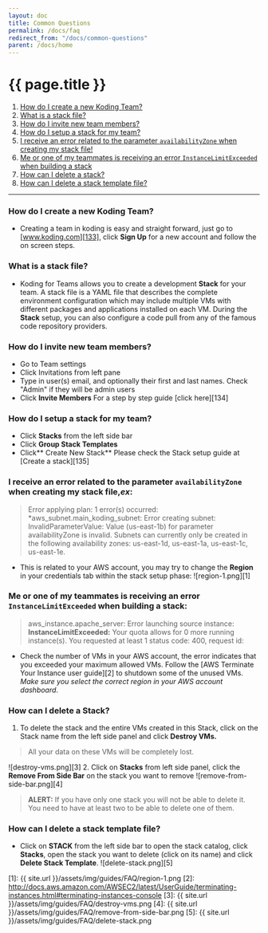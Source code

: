```yaml
---
layout: doc
title: Common Questions
permalink: /docs/faq
redirect_from: "/docs/common-questions"
parent: /docs/home
---
```


# {{ page.title }}

1. [How do I create a new Koding Team?](#new-koding-team)
2. [What is a stack file?](#user-content-createstack)
3. [How do I invite new team members?](#invite-team-members)
4. [How do I setup a stack for my team?](#setup-stack-for-team)
5. [I receive an error related to the parameter `availabilityZone` when creating my stack file!](#user-content-availabilityZone)
6. [Me or one of my teammates is receiving an error `InstanceLimitExceeded` when building a stack](#user-content-InstanceLimitExceeded)
7. [How can I delete a stack?](#delete-stack)
8. [How can I delete a stack template file?](#delete-stack-template)

* * *


### <a name="new-koding-team"></a> How do I create a new Koding Team?

* Creating a team in koding is easy and straight forward, just go to [www.koding.com][133], click **Sign Up** for a new account and follow the on screen steps.

### <a name="user-content-createstack"></a> What is a stack file?

* Koding for Teams allows you to create a development **Stack** for your team. A stack file is a YAML file that describes the complete environment configuration which may include multiple VMs with different packages and applications installed on each VM. During the **Stack** setup, you can also configure a code pull from any of the famous code repository providers.

### <a name="invite-team-members"></a> How do I invite new team members?

* Go to Team settings
* Click Invitations from left pane
* Type in user(s) email, and optionally their first and last names. Check "Admin" if they will be admin users
* Click **Invite Members**
For a step by step guide [click here][134]


### <a name="setup-stack-for-team"></a> How do I setup a stack for my team?

* Click **Stacks** from the left side bar
* Click **Group Stack Templates**
* Click** Create New Stack**
Please check the Stack setup guide at [Create a stack][135]

### <a name="user-content-availabilityZone"></a> I receive an error related to the parameter `availabilityZone` when creating my stack file,_ex_:

> Error applying plan: 1 error(s) occurred: *aws_subnet.main_koding_subnet: Error creating subnet: InvalidParameterValue: Value (us-east-1b) for parameter availabilityZone is invalid. Subnets can currently only be created in the following availability zones: us-east-1d, us-east-1a, us-east-1c, us-east-1e.

* This is related to your AWS account, you may try to change the **Region** in your credentials tab within the stack setup phase:
 ![region-1.png][1]

### <a name="user-content-InstanceLimitExceeded"></a> Me or one of my teammates is receiving an error `InstanceLimitExceeded` when building a stack:

> aws_instance.apache_server: Error launching source instance: **InstanceLimitExceeded:** Your quota allows for 0 more running instance(s). You requested at least 1 status code: 400, request id:
* Check the number of VMs in your AWS account, the error indicates that you exceeded your maximum allowed VMs. Follow the [AWS Terminate Your Instance user guide][2] to shutdown some of the unused VMs. _Make sure you select the correct region in your AWS account dashboard_.

### <a name="delete-stack"></a> How can I delete a Stack?

1. To delete the stack and the entire VMs created in this Stack, click on the Stack name from the left side panel and click **Destroy VMs.**

> All your data on these VMs will be completely lost.

![destroy-vms.png][3]
2. Click on **Stacks** from left side panel, click the **Remove From Side Bar** on the stack you want to remove
![remove-from-side-bar.png][4]

> **ALERT:** If you have only one stack you will not be able to delete it. You need to have at least two to be able to delete one of them.

### <a name="delete-stack-template"></a> How can I delete a stack template file?

* Click on **STACK** from the left side bar to open the stack catalog, click **Stacks**, open the stack you want to delete (click on its name) and click **Delete Stack Template**.
![delete-stack.png][5]

[1]: {{ site.url }}/assets/img/guides/FAQ/region-1.png
[2]: http://docs.aws.amazon.com/AWSEC2/latest/UserGuide/terminating-instances.html#terminating-instances-console
[3]: {{ site.url }}/assets/img/guides/FAQ/destroy-vms.png
[4]: {{ site.url }}/assets/img/guides/FAQ/remove-from-side-bar.png
[5]: {{ site.url }}/assets/img/guides/FAQ/delete-stack.png
